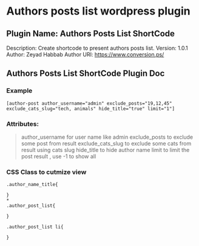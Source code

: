 # Authors posts list wordpress plugin
## Plugin Name: Authors Posts List ShortCode
Description: Create shortcode to present authors posts list.
Version: 1.0.1
Author: Zeyad Habbab
Author URI: https://www.conversion.ps/


## Authors Posts List ShortCode Plugin Doc

### Example
```
[author-post author_username="admin" exclude_posts="19,12,45" exclude_cats_slug="tech, animals" hide_title="true" limit="1"]
```
	
### Attributes:
> author_username for user name like admin
> exclude_posts to exclude some post from result
> exclude_cats_slug to exclude some cats from result using cats slug
> hide_title to hide author name
> limit to limit the post result , use -1 to show all

### CSS Class to cutmize view
```
.author_name_title{
		
}
*
.author_post_list{

}

.author_post_list li{
	
}
```
